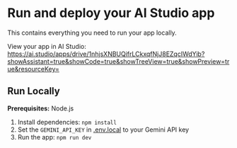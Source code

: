 # Run and deploy your AI Studio app

This contains everything you need to run your app locally.

View your app in AI Studio: https://ai.studio/apps/drive/1nhjsXNBUQifrLCkxqfNjJ8EZqcIWdYib?showAssistant=true&showCode=true&showTreeView=true&showPreview=true&resourceKey=

## Run Locally

**Prerequisites:**  Node.js


1. Install dependencies:
   `npm install`
2. Set the `GEMINI_API_KEY` in [.env.local](.env.local) to your Gemini API key
3. Run the app:
   `npm run dev`
